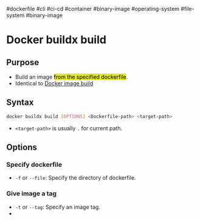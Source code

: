 #dockerfile #cli #ci-cd #container #binary-image #operating-system #file-system #binary-image 

# Docker buildx build
## Purpose
- Build an image <mark style="background: #e4e62d;">from the specified dockerfile</mark>.
- Identical to [Docker image build](Docker%20image%20commands.md#Docker%20image%20build)
## Syntax
```bash
docker buildx build [OPTIONS] <Dockerfile-path> <target-path>
```
- `<target-path>` is usually `.` for current path.
## Options
### Specify dockerfile
- `-f` or `--file`: Specify the directory of dockerfile.
### Give image a tag
- `-t` or `--tag`: Specify an image tag.
- 
